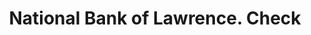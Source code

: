 ---
doi: 10.7916/D8VH711G
date_other: '1870'
date_other_textual: 1870-1879
form: printed ephemera
genre:
- Checks (bank checks)
name:
- National Bank of Lawrence
object_in_context_url: https://biggert.cul.columbia.edu/items/view/ave_biggert_01756
subject_hierarchical_geographic:
- Lawrence, Kansas, United States
subject_name:
- National Bank of Lawrence
title: National Bank of Lawrence. Check
sort_title: National Bank of Lawrence. Check
call_number: ave_biggert_01756
coordinates:
- 38.97166666666667,-95.23527777777778
pid: ave_biggert_01756
identifiers: ave_biggert_01756
thumbnail: https://derivativo-1.library.columbia.edu/iiif/2/ldpd:490826/full/!256,256/0/native.jpg
permalink: "/biggert/ave_biggert_01756/"
layout: iiif-image-page
---